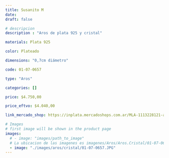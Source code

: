 ```yaml
---
title: Susanito M
date: 
draft: false

# descripcion
description : "Aros de plata 925 y cristal"

materials: Plata 925

color: Plateado

dimensions: "0,7cm diámetro"

code: 01-07-0657

type: "Aros"

categories: []

price: $4.750,00

price_eftvo: $4.040,00

link_mercado_shop: https://inplata.mercadoshops.com.ar/MLA-1113228121-aros-en-plata-925-y-cristal-punto-de-luz-susanito-m-_JM

# Images
# first image will be shown in the product page
images:
  # - image: "images/path_to_image"
  # La ubicacion de las imagenes es imagenes/Aros/Aros.Cristal/01-07-0657-susanito-m
  - image: "./images/aros/cristal/01-07-0657.JPG"
---
```

